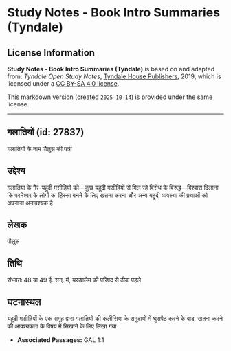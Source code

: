 # Study Notes - Book Intro Summaries (Tyndale)

## License Information

**Study Notes - Book Intro Summaries (Tyndale)** is based on and adapted from: _Tyndale Open Study Notes_, [Tyndale House Publishers](https://tyndaleopenresources.com/), 2019, which is licensed under a [CC BY-SA 4.0 license](https://creativecommons.org/licenses/by-sa/4.0/legalcode.en).

This markdown version (created `2025-10-14`) is provided under the same license.



--------------------------------

## गलातियों (id: 27837)

गलातियों के नाम पौलुस की पत्री

उद्देश्य
--------

गलातिया के गैर\-यहूदी मसीहियों को—कुछ यहूदी मसीहियों से मिल रहे विरोध के विरुद्ध—विश्वास दिलाना कि परमेश्वर के लोगों का हिस्सा बनने के लिए खतना करना और अन्य यहूदी व्यवस्था की प्रथाओं को अपनाना अनावश्यक है

लेखक
----

पौलुस

तिथि
----

संभवतः 48 या 49 ई. सन्. में, यरूशलेम की परिषद से ठीक पहले

घटनास्थल
--------

यहूदी मसीहियों के एक समूह द्वारा गलातियों की कलीसिया के समुदायों में घुसपैठ करने के बाद, खतना करने की आवश्यकता के विषय में सिखाने के लिए लिखा गया

* **Associated Passages:** GAL 1:1

